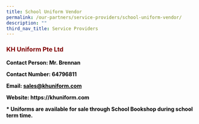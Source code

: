```yaml
---
title: School Uniform Vendor
permalink: /our-partners/service-providers/school-uniform-vendor/
description: ""
third_nav_title: Service Providers
---
```

<h3><span style="color: #800000;">KH Uniform Pte Ltd</span></h3>
<p><span style="color: #000000;"><strong>Contact Person: Mr. Brennan</strong></span></p>
<p><span style="color: #000000;"><strong>Contact Number: 64796811</strong></span></p>
<p><span style="color: #000000;"><strong>Email: <a href="mailto:sales@khuniform.com" style="color: #000000;">sales@khuniform.com</a></strong></span></p>
<p><span style="color: #000000;"><strong>Website: https://khuniform.com</strong></span></p>
<p><span style="color: #000000;"><strong>* Uniforms are available for sale through School Bookshop during school term time.</strong></span></p>